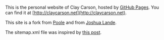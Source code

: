 This is the personal website of Clay Carson, hosted by [GitHub Pages](http://pages.github.com). You can find it at [http://claycarson.net](http://claycarson.net).

This site is a fork from [Poole](https://github.com/poole/poole) and from [Joshua Lande](http://joshualande.com/).

The sitemap.xml file was inspired by [this post](http://jethrokuan.github.io/2013/12/20/SEO-with-Jekyll.html).
